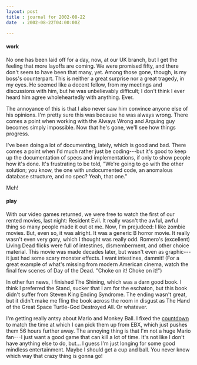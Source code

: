 ```yaml
---
layout: post
title : journal for 2002-08-22
date  : 2002-08-22T04:00:00Z

---
```

<h4>work</h4>No one has been laid off for a day, now, at our UK branch, but I get the feeling that more layoffs are coming.  We were promised fifty, and there don't seem to have been that many, yet.  Among those gone, though, is my boss's counterpart.  This is neither a great surprise nor a great tragedy, in my eyes. He seemed like a decent fellow, from my meetings and discussions with him, but he was unbelievably difficult;  I don't think I ever heard him agree wholeheartedly with anything.  Ever.

The annoyance of this is that I also never saw him convince anyone else of his opinions.  I'm pretty sure this was because he was always wrong.  There comes a point when working with the Always Wrong and Arguing guy becomes simply impossible.  Now that he's gone, we'll see how things progress.

I've been doing a lot of documenting, lately, which is good and bad.  There comes a point when I'd much rather just be coding---but it's good to keep up the documentation of specs and implementations, if only to show people how it's done.  It's frustrating to be told, "We're going to go with the other solution; you know, the one with undocumented code, an anomalous database structure, and no spec?  Yeah, that one."

Meh!<h4>play</h4>With our video games returned, we were free to watch the first of our rented movies, last night:  Resident Evil.  It really wasn't the awful, awful thing so many people made it out ot me.  Now, I'm prejudced:  I like zombie movies. But, even so, it was alright.  It was a generic B horror movie.  It really wasn't even very gory, which I thought was really odd.  Romero's (excellent) Living Dead flicks were full of intestines, dismemberment, and other choice material.  This movie was made decades later, but wasn't even as graphic---it just had some scary monster effects.  I want intestines, dammit!  (For a great example of what's missing from modern American cinema, watch the final few scenes of Day of the Dead.  "Choke on it!  Choke on it!")

In other fun news, I finished The Shining, which was a darn good book.  I think I preferred the Stand, sucker that I am for the eschaton, but this book didn't suffer from Steven King Ending Syndrome.  The ending wasn't great, but it didn't make me fling the book across the room in disgust as The Hand of the Great Space Turtle-God Destroyed All.  Or whatever.

I'm getting really antsy about Mario and Monkey Ball.  I fixed the <a href='/countdown/'>countdown</a> to match the time at which I can pick them up from EBX, which just pushes them 56 hours further away.  The annoying thing is that I'm not a huge Mario fan---I just want a good game that can kill a lot of time.  It's not like I don't have anything else to do, but... I guess I'm just longing for some good mindless entertainment.  Maybe I should get a cup and ball.  You never know which way that crazy thing is gonna go!

